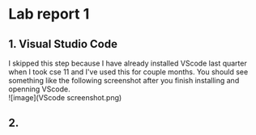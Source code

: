 # Lab report 1
## 1. Visual Studio Code
I skipped this step because I have already installed VScode last quarter when I took cse 11 and I've used this for couple months. You should see something like the following screenshot after you finish installing and openning VScode.\
![image](VScode screenshot.png)
## 2. 
